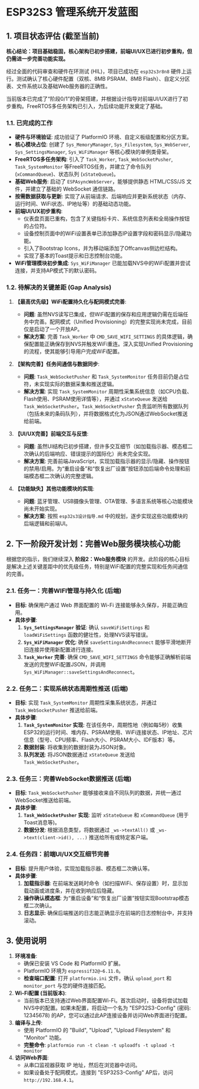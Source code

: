 # ESP32S3 管理系统开发蓝图

## 1. 项目状态评估 (截至当前)

**核心结论：项目基础稳固，核心架构已初步搭建，前端UI/UX已进行初步重构，但仍需进一步完善功能实现。**

经过全面的代码审查和硬件在环测试 (HIL)，项目已成功在 `esp32s3r8n8` 硬件上运行。测试确认了核心硬件配置（双核、8MB PSRAM、8MB Flash）、自定义分区表、文件系统以及基础Web服务器的正确性。

当前版本已完成了“阶段0/1”的骨架搭建，并根据设计指导对前端UI/UX进行了初步重构。FreeRTOS多任务架构已引入，为后续功能开发奠定了基础。

### 1.1. 已完成的工作

*   **硬件与环境验证**: 成功验证了 PlatformIO 环境、自定义板级配置和分区方案。
*   **核心模块占位**: 创建了 `Sys_MemoryManager`, `Sys_Filesystem`, `Sys_WebServer`, `Sys_SettingsManager`, `Sys_WiFiManager` 等核心模块的单例类骨架。
*   **FreeRTOS多任务架构**: 引入了 `Task_Worker`, `Task_WebSocketPusher`, `Task_SystemMonitor` 等FreeRTOS任务，并建立了命令队列 (`xCommandQueue`)、状态队列 (`xStateQueue`)。
*   **基础Web服务**: 启动了 `ESPAsyncWebServer`，能够提供静态 HTML/CSS/JS 文件，并建立了基础的 WebSocket 通信链路。
*   **按需数据获取与更新**: 实现了从前端请求、后端响应并更新系统状态（内存、运行时间、WiFi状态、IP地址等）的基础动态功能。
*   **前端UI/UX初步重构**:
    *   仪表盘页面已重构，包含了关键指标卡片、系统信息列表和全局操作按钮的占位符。
    *   设备控制页面中的WiFi设置表单已添加静态IP设置字段和密码显示/隐藏功能。
    *   引入了Bootstrap Icons，并为移动端添加了Offcanvas侧边栏结构。
    *   实现了基本的Toast提示和日志控制台功能。
*   **WiFi管理模块初步集成**: `Sys_WiFiManager` 已能加载NVS中的WiFi配置并尝试连接，并支持AP模式下的默认密码。

### 1.2. 待解决的关键差距 (Gap Analysis)

1.  **【最高优先级】WiFi配置持久化与配网模式完善**:
    *   **问题**: 虽然NVS读写已集成，但WiFi配置的保存和应用逻辑仍需在后端任务中完善。配网模式（Unified Provisioning）的完整实现尚未完成，目前仅是启动了一个开放AP。
    *   **解决方案**: 完善 `Task_Worker` 中 `CMD_SAVE_WIFI_SETTINGS` 的具体逻辑，确保配置能正确保存到NVS并触发WiFi重连。深入实现Unified Provisioning的流程，使其能够引导用户完成WiFi配置。

2.  **【架构完善】任务间通信与数据同步**:
    *   **问题**: `Task_WebSocketPusher` 和 `Task_SystemMonitor` 任务目前仍是占位符，未实现实际的数据采集和推送逻辑。
    *   **解决方案**: 实现 `Task_SystemMonitor` 周期性采集系统信息（如CPU负载、Flash使用、PSRAM使用详情等），并通过 `xStateQueue` 发送给 `Task_WebSocketPusher`。`Task_WebSocketPusher` 负责监听所有数据队列（包括未来的条码队列），并将数据格式化为JSON通过WebSocket推送给前端。

3.  **【UI/UX完善】前端交互与反馈**:
    *   **问题**: 虽然UI结构已初步搭建，但许多交互细节（如加载指示器、模态框二次确认的后端响应、错误提示的国际化）尚未完全实现。
    *   **解决方案**: 完善前端JavaScript，实现加载指示器的显示/隐藏、操作按钮的禁用/启用。为“重启设备”和“恢复出厂设置”按钮添加后端命令处理和前端模态框二次确认的完整逻辑。

4.  **【功能缺失】其他功能模块的实现**:
    *   **问题**: 蓝牙管理、USB摄像头管理、OTA管理、多语言系统等核心功能模块尚未开始实现。
    *   **解决方案**: 按照 `esp32s3设计指导.md` 中的规划，逐步实现这些功能模块的后端逻辑和前端UI。

## 2. 下一阶段开发计划：完善Web服务模块核心功能

根据您的指示，我们继续深入 **阶段2：Web服务模块** 的开发。此阶段的核心目标是解决上述关键差距中的优先级任务，特别是WiFi配置的完整实现和任务间通信的完善。

### 2.1. 任务一：完善WIFI管理与持久化 (后端)

*   **目标**: 确保用户通过 Web 界面配置的 Wi-Fi 连接能够永久保存，并能正确应用。
*   **具体步骤**:
    1.  **`Sys_SettingsManager` 验证**: 确认 `saveWiFiSettings` 和 `loadWiFiSettings` 函数的健壮性，处理NVS读写错误。
    2.  **`Sys_WiFiManager` 优化**: 确保 `saveSettingsAndReconnect` 能够平滑地断开旧连接并使用新配置进行连接。
    3.  **`Task_Worker` 完善**: 确保 `CMD_SAVE_WIFI_SETTINGS` 命令能够正确解析前端发送的完整WiFi配置JSON，并调用 `Sys_WiFiManager::saveSettingsAndReconnect`。

### 2.2. 任务二：实现系统状态周期性推送 (后端)

*   **目标**: 实现 `Task_SystemMonitor` 周期性采集系统状态，并通过 `Task_WebSocketPusher` 推送给前端。
*   **具体步骤**:
    1.  **`Task_SystemMonitor` 实现**: 在该任务中，周期性地（例如每5秒）收集ESP32的运行时间、堆内存、PSRAM使用、WiFi连接状态、IP地址、芯片信息（型号、CPU频率、Flash大小、PSRAM大小、IDF版本）等。
    2.  **数据封装**: 将收集到的数据封装为JSON对象。
    3.  **队列发送**: 将JSON数据通过 `xStateQueue` 发送给 `Task_WebSocketPusher`。

### 2.3. 任务三：完善WebSocket数据推送 (后端)

*   **目标**: `Task_WebSocketPusher` 能够接收来自不同队列的数据，并统一通过WebSocket推送给前端。
*   **具体步骤**:
    1.  **`Task_WebSocketPusher` 实现**: 监听 `xStateQueue` 和 `xCommandQueue` (用于Toast消息等)。
    2.  **数据分发**: 根据消息类型，将数据通过 `_ws->textAll()` 或 `_ws->text(client->id(), ...)` 推送给所有或特定客户端。

### 2.4. 任务四：前端UI/UX交互细节完善

*   **目标**: 提升用户体验，实现加载指示器、模态框二次确认等。
*   **具体步骤**:
    1.  **加载指示器**: 在前端发送耗时命令（如扫描WiFi、保存设置）时，显示加载动画或进度条，并在收到响应后隐藏。
    2.  **操作确认模态框**: 为“重启设备”和“恢复出厂设置”按钮实现Bootstrap模态框二次确认。
    3.  **日志显示**: 确保后端推送的日志能正确显示在前端的日志控制台中，并支持滚动。

## 3. 使用说明

1.  **环境准备**:
    *   确保已安装 VS Code 和 PlatformIO 扩展。
    *   PlatformIO 环境为 `espressif32@~6.11.0`。
    *   **检查端口配置**: 打开 `platformio.ini` 文件，确认 `upload_port` 和 `monitor_port` 与您的硬件连接匹配。
2.  **Wi-Fi配置 (当前版本)**:
    *   当前版本已支持通过Web界面配置Wi-Fi。首次启动时，设备将尝试加载NVS中的配置。如果未配置，将启动一个名为 "ESP32S3-Config" (密码: 12345678) 的AP，您可以通过此AP连接设备并访问Web界面进行配置。
3.  **编译与上传**:
    *   使用 PlatformIO 的 "Build", "Upload", "Upload Filesystem" 和 "Monitor" 功能。
    *   **完整命令**: `platformio run -t clean -t uploadfs -t upload -t monitor`
4.  **访问Web界面**:
    *   从串口监视器获取 IP 地址，然后在浏览器中访问。
    *   如果设备处于配网模式，连接到 "ESP32S3-Config" AP后，访问 `http://192.168.4.1`。